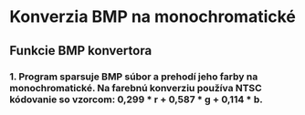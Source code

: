 # Konverzia BMP na monochromatické 

## Funkcie BMP konvertora

### 1. Program sparsuje BMP súbor a prehodí jeho farby na monochromatické. Na farebnú konverziu používa NTSC kódovanie so vzorcom: **0,299 * r + 0,587 * g + 0,114 * b.**
